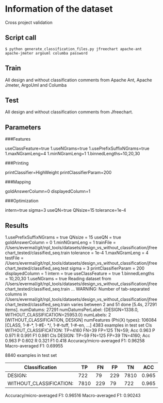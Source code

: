 # Information of the dataset
Cross project validation

## Script call

`$ python generate_classification_files.py jfreechart apache-ant apache-jmeter argouml columba password `

## Train 
All design and without classification comments from Apache Ant, Apache Jmeter, ArgoUml and Columba

## Test

All design and without classification comments from Jfreechart. 

## Parameters
###Features

useClassFeature=true
1.useNGrams=true
1.usePrefixSuffixNGrams=true
1.maxNGramLeng=4
1.minNGramLeng=1
1.binnedLengths=10,20,30

###Printing

printClassifier=HighWeight
printClassifierParam=200

###Mapping

goldAnswerColumn=0
displayedColumn=1

###Optimization

intern=true
sigma=3
useQN=true
QNsize=15
tolerance=1e-4

## Results
1.usePrefixSuffixNGrams = true
QNsize = 15
useQN = true
goldAnswerColumn = 0
1.minNGramLeng = 1
trainFile = /Users/evermal/git/npl_tools/datasets/design_vs_without_classification/jfreechart_tested/classified_seq.train
tolerance = 1e-4
1.maxNGramLeng = 4
testFile = /Users/evermal/git/npl_tools/datasets/design_vs_without_classification/jfreechart_tested/classified_seq.test
sigma = 3
printClassifierParam = 200
displayedColumn = 1
intern = true
useClassFeature = true
1.binnedLengths = 10,20,30
1.useNGrams = true
Reading dataset from /Users/evermal/git/npl_tools/datasets/design_vs_without_classification/jfreechart_tested/classified_seq.train ...
WARNING: Number of tab-separated columns in /Users/evermal/git/npl_tools/datasets/design_vs_without_classification/jfreechart_tested/classified_seq.train varies between 2 and 51
done [5.4s, 27291 items].
numDatums: 27291
numDatumsPerLabel: {DESIGN=1338.0, WITHOUT_CLASSIFICATION=25953.0}
numLabels: 2 [WITHOUT_CLASSIFICATION, DESIGN]
numFeatures (Phi(X) types): 106084 [CLASS, 1-#-*, 1-#E- */, 1-#-tuff, 1-#-en, ...]
4383 examples in test set
Cls WITHOUT_CLASSIFICATION: TP=4160 FN=39 FP=125 TN=59; Acc 0.963 P 0.971 R 0.991 F1 0.981
Cls DESIGN: TP=59 FN=125 FP=39 TN=4160; Acc 0.963 P 0.602 R 0.321 F1 0.418
Accuracy/micro-averaged F1: 0.96258
Macro-averaged F1: 0.69955

8840 examples in test set

|Classification          | TP |FN |FP |TN  |ACC  | P   |  R  | F1  |
|------------------------|----|---|---|----|-----|-----|-----|-----|
|DESIGN:                 |722 |79 |229|7810|0.965|0.759|0.901|0.824|
|WITHOUT_CLASSIFICATION: |7810|229|79 |722 |0.965|0.990|0.972|0.981|

Accuracy/micro-averaged F1: 0.96516
Macro-averaged F1: 0.90243

